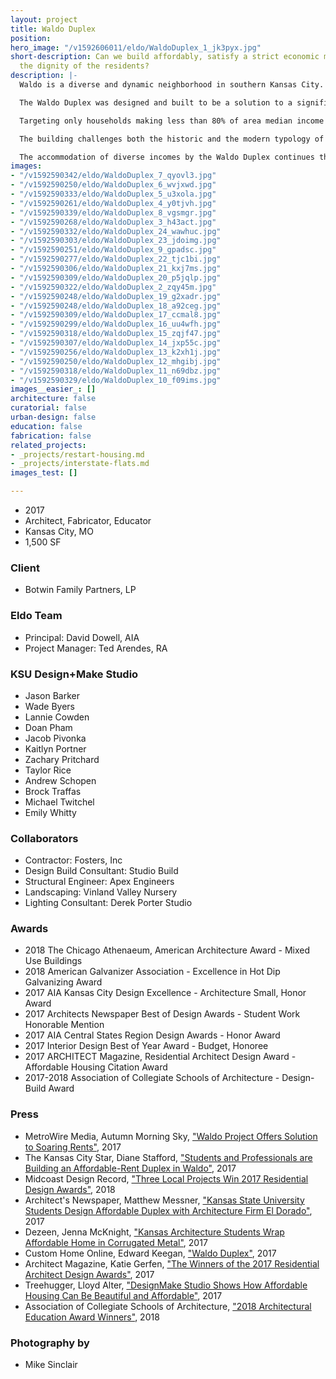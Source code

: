 ```yaml
---
layout: project
title: Waldo Duplex
position: 
hero_image: "/v1592606011/eldo/WaldoDuplex_1_jk3pyx.jpg"
short-description: Can we build affordably, satisfy a strict economic model, and support
  the dignity of the residents?
description: |-
  Waldo is a diverse and dynamic neighborhood in southern Kansas City. Once the southern extent of the city’s former streetcar line, Waldo doesn’t play by the rules of conventional urbanism or City Beautiful urban planning but has flourished nonetheless. The major commercial and industrial corridor along Wornall Road, Waldo’s major thoroughfare, is immediately flanked by established neighborhoods of single-family bungalows and shotgun homes. In this “anything goes” neighborhood exist opportunities for typological experimentation and architectural innovation.

  The Waldo Duplex was designed and built to be a solution to a significant, if unexpected problem in Metropolitan Kansas City. Rent is rising at a rate higher than the national average, negatively impacting lower-income neighborhoods like Waldo. Most intriguingly, the Waldo Duplex was designed and built by a group of 5th year architecture students from a nearby university as part of their final year studio project.

  Targeting only households making less than 80% of area median income and implementing rent controls, this project will be home for two moderately low-income families that want to live and work in Waldo, but otherwise could not afford to. This project suggests that a maligned architectural typology — the duplex — can be built affordably without sacrificing architectural integrity. With an “all in” budget of $290,000 (not including the cost of land), the project sought to provide affordable rents while satisfying the clients’ economic model.

  The building challenges both the historic and the modern typology of the duplex. This building type was conceived to meet housing needs in lower-income municipalities and neighborhoods. While developers today use the duplex model in a way that creates suburban neighborhoods with no identity whatsoever, the Waldo Duplex looks to the inherent benefits of duplex construction but works to redefine the building typology. Traditional duplexes isolate their tenants on either side of a partition wall. The Waldo Duplex unites them through the tradition of the front porch. In a larger sense, this project seeks to understand why affordable housing solutions often fall short. Typical affordable housing design only advances perceptions of inequality rather than fights them. This project suggests that affordability and thoughtful architecture are not mutually exclusive. It is the beginning of an important conversation. Can we build affordably, satisfy a strict economic model, and support the dignity of the residents?

  The accommodation of diverse incomes by the Waldo Duplex continues the dichotomy that defines this neighborhood today. Projects like this will ensure that Waldo maintains its unique character long into the future.
images:
- "/v1592590342/eldo/WaldoDuplex_7_qyovl3.jpg"
- "/v1592590250/eldo/WaldoDuplex_6_wvjxwd.jpg"
- "/v1592590333/eldo/WaldoDuplex_5_u3xola.jpg"
- "/v1592590261/eldo/WaldoDuplex_4_y0tjvh.jpg"
- "/v1592590339/eldo/WaldoDuplex_8_vgsmgr.jpg"
- "/v1592590268/eldo/WaldoDuplex_3_h43act.jpg"
- "/v1592590332/eldo/WaldoDuplex_24_wawhuc.jpg"
- "/v1592590303/eldo/WaldoDuplex_23_jdoimg.jpg"
- "/v1592590251/eldo/WaldoDuplex_9_gpadsc.jpg"
- "/v1592590277/eldo/WaldoDuplex_22_tjc1bi.jpg"
- "/v1592590306/eldo/WaldoDuplex_21_kxj7ms.jpg"
- "/v1592590309/eldo/WaldoDuplex_20_p5jqlp.jpg"
- "/v1592590322/eldo/WaldoDuplex_2_zqy45m.jpg"
- "/v1592590248/eldo/WaldoDuplex_19_g2xadr.jpg"
- "/v1592590248/eldo/WaldoDuplex_18_a92ceg.jpg"
- "/v1592590309/eldo/WaldoDuplex_17_ccmal8.jpg"
- "/v1592590299/eldo/WaldoDuplex_16_uu4wfh.jpg"
- "/v1592590318/eldo/WaldoDuplex_15_zqjf47.jpg"
- "/v1592590307/eldo/WaldoDuplex_14_jxp55c.jpg"
- "/v1592590256/eldo/WaldoDuplex_13_k2xh1j.jpg"
- "/v1592590250/eldo/WaldoDuplex_12_mhgibj.jpg"
- "/v1592590318/eldo/WaldoDuplex_11_n69dbz.jpg"
- "/v1592590329/eldo/WaldoDuplex_10_f09ims.jpg"
images__easier_: []
architecture: false
curatorial: false
urban-design: false
education: false
fabrication: false
related_projects:
- _projects/restart-housing.md
- _projects/interstate-flats.md
images_test: []

---
```

- 2017
- Architect, Fabricator, Educator
- Kansas City, MO
- 1,500 SF

### Client
- Botwin Family Partners, LP

### Eldo Team
- Principal: David Dowell, AIA
- Project Manager: Ted Arendes, RA

### KSU Design+Make Studio
- Jason Barker
- Wade Byers
- Lannie Cowden
- Doan Pham
- Jacob Pivonka
- Kaitlyn Portner
- Zachary Pritchard
- Taylor Rice
- Andrew Schopen
- Brock Traffas
- Michael Twitchel
- Emily Whitty

### Collaborators
- Contractor: Fosters, Inc
- Design Build Consultant: Studio Build
- Structural Engineer: Apex Engineers
- Landscaping: Vinland Valley Nursery
- Lighting Consultant: Derek Porter Studio

### Awards
- 2018 The Chicago Athenaeum, American Architecture Award - Mixed Use Buildings
- 2018 American Galvanizer Association - Excellence in Hot Dip Galvanizing Award
- 2017 AIA Kansas City Design Excellence - Architecture Small, Honor Award
- 2017 Architects Newspaper Best of Design Awards - Student Work Honorable Mention
- 2017 AIA Central States Region Design Awards - Honor Award
- 2017 Interior Design Best of Year Award - Budget, Honoree
- 2017 ARCHITECT Magazine, Residential Architect Design Award - Affordable Housing Citation Award
- 2017-2018 Association of Collegiate Schools of Architecture - Design-Build Award

### Press
- MetroWire Media, Autumn Morning Sky, ["Waldo Project Offers Solution to Soaring Rents"](http://www.metrowiremedia.com/news/ksu-grads-kc-firms-launch-waldo-project-as-solution-for-soaring-rents "Waldo Project Offers Solution to Soaring Rents"), 2017
- The Kansas City Star, Diane Stafford, ["Students and Professionals are Building an Affordable-Rent Duplex in Waldo"](https://www.kansascity.com/news/business/development/article130397829.html "Students and Professionals are Building an Affordable-Rent Duplex in Waldo"), 2017
- Midcoast Design Record, ["Three Local Projects Win 2017 Residential Design Awards"](http://www.midcoastrecord.com/kcresidential "Three Local Projects Win 2017 Residential Design Awards"), 2018
- Architect's Newspaper, Matthew Messner, ["Kansas State University Students Design Affordable Duplex with Architecture Firm El Dorado"](https://archpaper.com/2017/02/kansas-state-student-duplex-el-dorado/#gallery-0-slide-0 "Kansas State University Students Design Affordable Duplex with Architecture Firm El Dorado"), 2017
- Dezeen, Jenna McKnight, ["Kansas Architecture Students Wrap Affordable Home in Corrugated Metal"](https://www.dezeen.com/2017/12/04/kansas-state-university-architecture-students-el-dorado-waldo-duplex-affordable-home-missouri/ "Kansas Architecture Students Wrap Affordable Home in Corrugated Metal"), 2017
- Custom Home Online, Edward Keegan, ["Waldo Duplex"](https://www.customhomeonline.com/project-gallery/waldo-duplex_s?utm_source=newsletter&utm_content=Project-Article&utm_medium=email&utm_campaign=DS_010218%20(1)&he=f69a0d791f5af958c44e953e584627edbd99b863 "Waldo Duplex"), 2017
- Architect Magazine, Katie Gerfen, ["The Winners of the 2017 Residential Architect Design Awards"](https://www.architectmagazine.com/awards/residential-architect-design-awards/the-winners-of-the-2017-residential-architect-design-awards_o "The Winners of the 2017 Residential Architect Design Awards"), 2017
- Treehugger, Lloyd Alter, ["DesignMake Studio Shows How Affordable Housing Can Be Beautiful and Affordable"](https://www.treehugger.com/green-architecture/designmake-studio-shows-how-affordable-housing-can-be-beautiful-and-affordable.html "DesignMake Studio Shows How Affordable Housing Can Be Beautiful and Affordable"), 2017
- Association of Collegiate Schools of Architecture, ["2018 Architectural Education Award Winners"](http://www.acsa-arch.org/programs-events/awards/archives/2018-architectural-education-award-winners "2018 Architectural Education Award Winners"), 2018

### Photography by
- Mike Sinclair